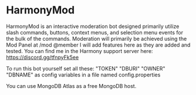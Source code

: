 # HarmonyMod

HarmonyMod is an interactive moderation bot designed primarily utilize slash commands, buttons, context menus, and selection menu events for the bulk of the commands.
Moderation will primarily be achieved using the Mod Panel at /mod @member
I will add features here as they are added and tested.
You can find me in the Harmony support server here: https://discord.gg/tfnpyFk5ee

To run this bot yourself set all these:
"TOKEN"
"DBURI"
"OWNER"
"DBNAME"
as config variables in a file named config.properties

You can use MongoDB Atlas as a free MongoDB host.
